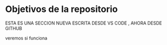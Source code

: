 # Objetivos de la repositorio
ESTA ES UNA SECCION NUEVA ESCRITA DESDE VS CODE , AHORA DESDE GITHUB


veremos si funciona
